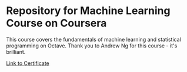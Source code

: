 # Repository for Machine Learning Course on Coursera

This course covers the fundamentals of machine learning and statistical programming on Octave. 
Thank you to Andrew Ng for this course - it's brilliant. 

[Link to Certificate](https://www.coursera.org/account/accomplishments/records/4HEZJNADFK96?utm_source=link&utm_medium=certificate&utm_content=cert_image&utm_campaign=sharebutton_course&utm_product=course)
